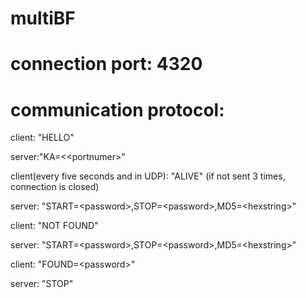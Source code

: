 # multiBF

# connection port: 4320
# communication protocol:

client: "HELLO"

server:"KA=<\<portnumer\>"

client(every five seconds and in UDP): "ALIVE" (if not sent 3 times, connection is closed)

server: "START=\<password\>,STOP=\<password\>,MD5=\<hexstring\>"
  
client: "NOT FOUND"

server: "START=\<password\>,STOP=\<password\>,MD5=\<hexstring\>"

client: "FOUND=\<password\>"
  
server: "STOP"
